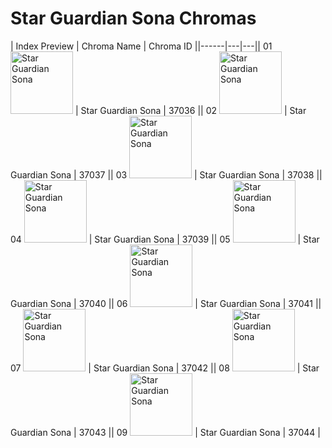 # Star Guardian Sona Chromas

| Index  Preview | Chroma Name | Chroma ID ||------|---|---|| 01  <img src='https://raw.communitydragon.org/latest/plugins/rcp-be-lol-game-data/global/default/v1/champion-chroma-images/37/37036.png' alt='Star Guardian Sona' width='100'> | Star Guardian Sona | 37036 || 02  <img src='https://raw.communitydragon.org/latest/plugins/rcp-be-lol-game-data/global/default/v1/champion-chroma-images/37/37037.png' alt='Star Guardian Sona' width='100'> | Star Guardian Sona | 37037 || 03  <img src='https://raw.communitydragon.org/latest/plugins/rcp-be-lol-game-data/global/default/v1/champion-chroma-images/37/37038.png' alt='Star Guardian Sona' width='100'> | Star Guardian Sona | 37038 || 04  <img src='https://raw.communitydragon.org/latest/plugins/rcp-be-lol-game-data/global/default/v1/champion-chroma-images/37/37039.png' alt='Star Guardian Sona' width='100'> | Star Guardian Sona | 37039 || 05  <img src='https://raw.communitydragon.org/latest/plugins/rcp-be-lol-game-data/global/default/v1/champion-chroma-images/37/37040.png' alt='Star Guardian Sona' width='100'> | Star Guardian Sona | 37040 || 06  <img src='https://raw.communitydragon.org/latest/plugins/rcp-be-lol-game-data/global/default/v1/champion-chroma-images/37/37041.png' alt='Star Guardian Sona' width='100'> | Star Guardian Sona | 37041 || 07  <img src='https://raw.communitydragon.org/latest/plugins/rcp-be-lol-game-data/global/default/v1/champion-chroma-images/37/37042.png' alt='Star Guardian Sona' width='100'> | Star Guardian Sona | 37042 || 08  <img src='https://raw.communitydragon.org/latest/plugins/rcp-be-lol-game-data/global/default/v1/champion-chroma-images/37/37043.png' alt='Star Guardian Sona' width='100'> | Star Guardian Sona | 37043 || 09  <img src='https://raw.communitydragon.org/latest/plugins/rcp-be-lol-game-data/global/default/v1/champion-chroma-images/37/37044.png' alt='Star Guardian Sona' width='100'> | Star Guardian Sona | 37044 |